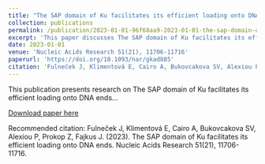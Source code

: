 ```yaml
---
title: "The SAP domain of Ku facilitates its efficient loading onto DNA ends"
collection: publications
permalink: /publication/2023-01-01-96f68aa9-2023-01-01-the-sap-domain-of-ku-facilita
excerpt: 'This paper discusses The SAP domain of Ku facilitates its efficient loading onto DNA ends...'
date: 2023-01-01
venue: 'Nucleic Acids Research 51(21), 11706-11716'
paperurl: 'https://doi.org/10.1093/nar/gkad885'
citation: 'Fulneček J, Klimentová E, Cairo A, Bukovcakova SV, Alexiou P, Prokop Z, Fajkus J. (2023). The SAP domain of Ku facilitates its efficient loading onto DNA ends. Nucleic Acids Research 51(21), 11706-11716.'
---
```


This publication presents research on The SAP domain of Ku facilitates its efficient loading onto DNA ends...

[Download paper here](https://doi.org/10.1093/nar/gkad885)

Recommended citation: Fulneček J, Klimentová E, Cairo A, Bukovcakova SV, Alexiou P, Prokop Z, Fajkus J. (2023). The SAP domain of Ku facilitates its efficient loading onto DNA ends. Nucleic Acids Research 51(21), 11706-11716.
